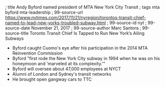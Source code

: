 ; title Andy Byford named president of MTA New York City Transit
; tags mta byford mta-leadership
; 99-source-url https://www.nytimes.com/2017/11/21/nyregion/torontos-transit-chief-named-to-lead-new-yorks-troubled-subway.html
; 99-source-id nyt
; 99-source-date November 21, 2017
; 99-source-author Marc Santora
; 99-source-title Toronto Transit Chief Is Tapped to Run New York’s Ailing Subways

- Byford caught Cuomo's eye after his participation in the 2014 MTA Reinvention Commission
- Byford "first rode the New York City subway in 1994 when he was on his honeymoon and 'marveled at its complexity.'"
- Byford will oversee about 47,000 employees at NYCT
- Alumni of London and Sydney's transit networks
- He brought open gangway cars to TTC
